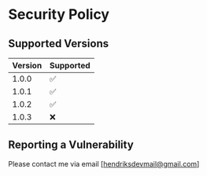 # Security Policy

## Supported Versions

| Version | Supported          |
| ------- | ------------------ |
| 1.0.0   | :white_check_mark: |
| 1.0.1   | :white_check_mark: |
| 1.0.2   | :white_check_mark: |
| 1.0.3   | ❌ |

## Reporting a Vulnerability

Please contact me via email [hendriksdevmail@gmail.com]

